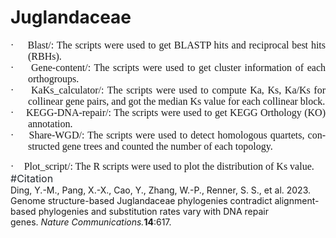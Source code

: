 # Juglandaceae
<p style="font-size: 12pt; -webkit-user-drag: none; margin: 0cm 0cm 0cm 21pt; text-align: justify; text-indent: -21pt; font-family: &quot;Times New Roman&quot;, serif;"><span lang="EN-US" style="-webkit-user-drag: none; font-family: Symbol;"><span style="-webkit-user-drag: none;">·<span style="-webkit-user-drag: none; font-stretch: normal; font-size: 7pt; line-height: normal; font-family: &quot;Times New Roman&quot;;">&nbsp;&nbsp;&nbsp;&nbsp;&nbsp;&nbsp;&nbsp;</span></span></span><span lang="EN-US" style="-webkit-user-drag: none;">Blast/: The scripts were used to get BLASTP hits and reciprocal best hits (RBHs).</span></p><p style="font-size: 12pt; -webkit-user-drag: none; margin: 0cm 0cm 0cm 21pt; text-align: justify; text-indent: -21pt; font-family: &quot;Times New Roman&quot;, serif;"><span lang="EN-US" style="-webkit-user-drag: none; font-family: Symbol;"><span style="-webkit-user-drag: none;">·<span style="-webkit-user-drag: none; font-stretch: normal; font-size: 7pt; line-height: normal; font-family: &quot;Times New Roman&quot;;">&nbsp;&nbsp;&nbsp;&nbsp;&nbsp;&nbsp;&nbsp;</span></span></span><span lang="EN-US" style="-webkit-user-drag: none;">Gene-content/: The scripts were used to get cluster information of each orthogroups.</span></p><p style="font-size: 12pt; -webkit-user-drag: none; margin: 0cm 0cm 0cm 21pt; text-align: justify; text-indent: -21pt; font-family: &quot;Times New Roman&quot;, serif;"><span lang="EN-US" style="-webkit-user-drag: none; font-family: Symbol;"><span style="-webkit-user-drag: none;">·<span style="-webkit-user-drag: none; font-stretch: normal; font-size: 7pt; line-height: normal; font-family: &quot;Times New Roman&quot;;">&nbsp;&nbsp;&nbsp;&nbsp;&nbsp;&nbsp;&nbsp;</span></span></span><span lang="EN-US" style="-webkit-user-drag: none;">KaKs_calculator/: The scripts were used to compute Ka, Ks, Ka/Ks for collinear gene pairs, and got the median Ks value for each collinear block.</span></p><p style="font-size: 12pt; -webkit-user-drag: none; margin: 0cm 0cm 0cm 21pt; text-align: justify; text-indent: -21pt; font-family: &quot;Times New Roman&quot;, serif;"><span lang="EN-US" style="-webkit-user-drag: none; font-family: Symbol;"><span style="-webkit-user-drag: none;">·<span style="-webkit-user-drag: none; font-stretch: normal; font-size: 7pt; line-height: normal; font-family: &quot;Times New Roman&quot;;">&nbsp;&nbsp;&nbsp;&nbsp;&nbsp;&nbsp;&nbsp;</span></span></span><span lang="EN-US" style="-webkit-user-drag: none;">KEGG-DNA-repair/: The scripts were used to get KEGG Orthology (KO) annotation.</span></p><p style="font-size: 12pt; -webkit-user-drag: none; margin: 0cm 0cm 0cm 21pt; text-align: justify; text-indent: -21pt; font-family: &quot;Times New Roman&quot;, serif;"><span lang="EN-US" style="-webkit-user-drag: none; font-family: Symbol;"><span style="-webkit-user-drag: none;">·<span style="-webkit-user-drag: none; font-stretch: normal; font-size: 7pt; line-height: normal; font-family: &quot;Times New Roman&quot;;">&nbsp;&nbsp;&nbsp;&nbsp;&nbsp;&nbsp;&nbsp;</span></span></span><span lang="EN-US" style="-webkit-user-drag: none;">Share-WGD/: The scripts were used to detect homologous quartets, constructed gene trees and counted the number of each topology.</span></p><p style="-webkit-user-drag: none; font-family: Arial;"></p><p style="font-size: 12pt; -webkit-user-drag: none; margin: 0cm 0cm 0cm 21pt; text-align: justify; text-indent: -21pt; font-family: &quot;Times New Roman&quot;, serif;"><span lang="EN-US" style="-webkit-user-drag: none; font-family: Symbol;">·<span style="-webkit-user-drag: none; font-stretch: normal; font-size: 7pt; line-height: normal; font-family: &quot;Times New Roman&quot;;">&nbsp;&nbsp;&nbsp;&nbsp;&nbsp;&nbsp;&nbsp;</span></span><span lang="EN-US" style="-webkit-user-drag: none;">Plot_script/: The R scripts were used to plot the distribution of Ks value.</span></p>
<div><font color="#24292f" face="-apple-system, system-ui, Segoe UI, Noto Sans, Helvetica, Arial, sans-serif, Apple Color Emoji, Segoe UI Emoji" size="3">#Citation</font></div><div>Ding, Y.-M., Pang, X.-X., Cao, Y., Zhang, W.-P., Renner, S. S., et al. 2023. Genome structure-based Juglandaceae phylogenies contradict alignment-based phylogenies and substitution rates vary with DNA repair genes.&nbsp;<i>Nature Communications.</i><b>14</b>:617.</div>
